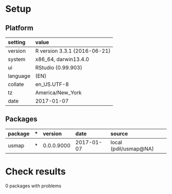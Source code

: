 # Setup

## Platform

|setting  |value                        |
|:--------|:----------------------------|
|version  |R version 3.3.1 (2016-06-21) |
|system   |x86_64, darwin13.4.0         |
|ui       |RStudio (0.99.903)           |
|language |(EN)                         |
|collate  |en_US.UTF-8                  |
|tz       |America/New_York             |
|date     |2017-01-07                   |

## Packages

|package |*  |version    |date       |source                |
|:-------|:--|:----------|:----------|:---------------------|
|usmap   |*  |0.0.0.9000 |2017-01-07 |local (pdil/usmap@NA) |

# Check results
0 packages with problems


